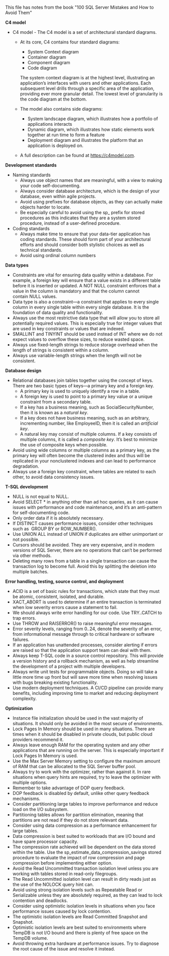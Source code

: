 This file has notes from the book "100 SQL Server Mistakes and How to Avoid Them"

**C4 model**

- C4 model - The C4 model is a set of architectural standard diagrams.
  - At its core, C4 contains four standard diagrams:
    - System Context diagram
    - Container diagram
    - Component diagram
    - Code diagram
    
    The system context diagram is at the highest level, illustrating an application’s interfaces with users and other applications.
    Each subsequent level drills through a specific area of the application, providing ever more granular detail.
    The lowest level of granularity is the code diagram at the bottom.

  - The model also contains side diagrams:
    -  System landscape diagram, which illustrates how a portfolio of applications interacts
    -  Dynamic diagram, which illustrates how static elements work together at run time to form a feature
    -  Deployment diagram and illustrates the platform that an application is deployed on.

  - A full description can be found at https://c4model.com.

**Development standards**

  - Naming standards
    - Always use object names that are meaningful, with a view to making your code self-documenting.
    - Always consider database architecture, which is the design of your database, even within agile projects.
    - Avoid using prefixes for database objects, as they can actually make objects harder to locate.
    - Be especially careful to avoid using the sp_ prefix for stored procedures as this indicates that they are a system stored procedure, instead of a user-defined procedure.
  - Coding standards
    - Always make time to ensure that your data-tier application has coding standards. These should form part of your architectural efforts and should consider both stylistic choices as well as technical standards.
    - Avoid using ordinal column numbers

**Data types**

  - Constraints are vital for ensuring data quality within a database. For example, a foreign key will ensure that a value exists in a different table before it is inserted or updated. A NOT NULL constraint enforces that a value in the column is mandatory and that the column cannot contain NULL values.
  - Data type is also a constraint—a constraint that applies to every single column in every single table within every single database. It is the foundation of data quality and functionality.
  - Always use the most restrictive data type that will allow you to store all potentially required values. This is especially true for integer values that are used in key constraints or values that are indexed.
  - SMALLINT and TINYINT should be used instead of INT where we do not expect values to overflow these sizes, to reduce wasted space.
  - Always use fixed-length strings to reduce storage overhead when the length of strings is consistent within a column.
  - Always use variable-length strings when the length will not be consistent.

**Database design**

  - Relational databases join tables together using the concept of keys. There are two basic types of keys—a primary key and a foreign key.
    - A primary key is used to uniquely identify a row in a table.
    - A foreign key is used to point to a primary key value or a unique constraint from a secondary table.
    - If a key has a business meaning, such as SocialSecurityNumber, then it is known as a *natural key*.
    - If a key does not have business meaning, such as an arbitrary, incrementing number, like EmployeeID, then it is called an *artificial key*.
    - A natural key may consist of multiple columns. If a key consists of multiple columns, it is called a *composite key*. It’s best to minimize the use of composite keys when possible.
  - Avoid using wide columns or multiple columns as a primary key, as the primary key will often become the clustered index and thus will be replicated in your nonclustered indexes and can lead to performance degradation.
  - Always use a foreign key constraint, where tables are related to each other, to avoid data consistency issues.

**T-SQL development**

  - NULL is not equal to NULL.
  - Avoid SELECT * in anything other than ad hoc queries, as it can cause issues with performance and code maintenance, and it’s an anti-pattern for self-documenting code.
  - Only order data if it is absolutely necessary.
  - If DISTINCT causes performance issues, consider other techniques such as  GROUP BY or ROW_NUMBER().
  - Use UNION ALL instead of UNION if duplicates are either unimportant or not possible.
  - Cursors should be avoided. They are very expensive, and in modern versions of SQL Server, there are no operations that can’t be performed via other methods.
  - Deleting many rows from a table in a single transaction can cause the transaction log to become full. Avoid this by splitting the deletion into multiple batches.

**Error handling, testing, source control, and deployment**

  - ACID is a set of basic rules for transactions, which state that they must be atomic, consistent, isolated, and durable.
  - XACT_ABORT is used to determine if an entire transaction is terminated when low severity errors cause a statement to fail.
  - We should always write error handling for our code. Use TRY..CATCH to trap errors.
  - Use THROW and RAISERROR() to raise meaningful error messages.
  - Error severity levels, ranging from 0..24, denote the severity of an error, from informational message through to critical hardware or software failures.
  - If an application has unattended processes, consider alerting if errors are raised so that the application support team can deal with them.
  - Always keep T-SQL code in a source control repository. This will provide a version history and a rollback mechanism, as well as help streamline the development of a project with multiple developers.
  - Always write unit tests for programmable objects. Doing so will take a little more time up front but will save more time when resolving issues with bugs breaking existing functionality.
  - Use modern deployment techniques. A CI/CD pipeline can provide many benefits, including improving time to market and reducing deployment complexity.

**Optimization**
  - Instance file initialization should be used in the vast majority of situations. It should only be avoided in the most secure of environments.
  - Lock Pages In Memory should be used in many situations. There are times when it should be disabled in private clouds, but public cloud providers recommend it.
  - Always leave enough RAM for the operating system and any other applications that are running on the server. This is especially important if Lock Pages In Memory is used.
  - Use the Max Server Memory setting to configure the maximum amount of RAM that can be allocated to the SQL Server buffer pool.
  - Always try to work with the optimizer, rather than against it. In rare situations when query hints are required, try to leave the optimizer with multiple options.
  - Remember to take advantage of DOP query feedback.
  - DOP feedback is disabled by default, unlike other query feedback mechanisms.
  - Consider partitioning large tables to improve performance and reduce load on the I/O subsystem.
  - Partitioning tables allows for partition elimination, meaning that partitions are not read if they do not store relevant data.
  - Consider using data compression as a performance enhancement for large tables.
  - Data compression is best suited to workloads that are I/O bound and have spare processor capacity.
  - The compression rate achieved will be dependent on the data stored within the table. Use the sp_estimate_data_compression_savings stored procedure to evaluate the impact of row compression and page compression before implementing either option.
  - Avoid the Read Uncommitted transaction isolation level unless you are working with tables stored in read-only filegroups.
  - The Read Uncommitted isolation level can result in dirty reads just as the use of the NOLOCK query hint can.
  - Avoid using strong isolation levels such as Repeatable Read or Serializable unless they are absolutely required, as they can lead to lock contention and deadlocks.
  - Consider using optimistic isolation levels in situations when you face performance issues caused by lock contention.
  - The optimistic isolation levels are Read Committed Snapshot and Snapshot.
  - Optimistic isolation levels are best suited to environments where TempDB is not I/O bound and there is plenty of free space on the TempDB volume.
  - Avoid throwing extra hardware at performance issues. Try to diagnose the root cause of the issue and resolve it instead.